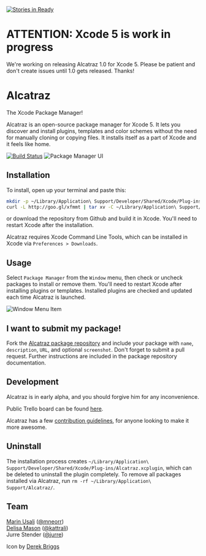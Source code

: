[![Stories in Ready](https://badge.waffle.io/mneorr/Alcatraz.png?label=ready)](https://waffle.io/mneorr/Alcatraz)
# ATTENTION: Xcode 5 is work in progress
We're working on releasing Alcatraz 1.0 for Xcode 5.
Please be patient and don't create issues until 1.0 gets released. Thanks!

# Alcatraz
The Xcode Package Manager!

Alcatraz is an open-source package manager for Xcode 5. It lets you discover and install plugins, templates and color schemes without the need for manually cloning or copying files. It installs itself as a part of Xcode and it feels like home.

[![Build Status](https://travis-ci.org/mneorr/Alcatraz.png?branch=master)](https://travis-ci.org/mneorr/Alcatraz)
![Package Manager UI](http://i.imgur.com/ezqtIRU.png)

## Installation

To install, open up your terminal and paste this:

``` bash
mkdir -p ~/Library/Application\ Support/Developer/Shared/Xcode/Plug-ins;
curl -L http://goo.gl/xfmmt | tar xv -C ~/Library/Application\ Support/Developer/Shared/Xcode/Plug-ins -
```
or download the repository from Github and build it in Xcode. You'll need to restart Xcode after the installation.

Alcatraz requires Xcode Command Line Tools, which can be installed in Xcode via `Preferences > Downloads`.

## Usage

Select `Package Manager` from the `Window` menu, then check or uncheck packages to install or remove them. You'll need to restart Xcode after installing plugins or templates. Installed plugins are checked and updated each time Alcatraz is launched.

![Window Menu Item](http://mneorr.github.io/Alcatraz/images/menu.png)

## I want to submit my package!

Fork the [Alcatraz package repository](https://github.com/mneorr/alcatraz-packages) and include your package with `name`, `description`, `URL`, and optional `screenshot`. Don't forget to submit a pull request. Further instructions are included in the package repository documentation.

## Development

Alcatraz is in early alpha, and you should forgive him for any inconvenience.

Public Trello board can be found [here](https://trello.com/b/ZODgq5Av).

Alcatraz has a few [contribution guidelines](https://github.com/mneorr/Alcatraz/blob/master/CONTRIBUTING.md), for anyone looking to make it more awesome.

## Uninstall

The installation process creates `~/Library/Application\ Support/Developer/Shared/Xcode/Plug-ins/Alcatraz.xcplugin`, which can be deleted to uninstall the plugin completely. To remove all packages installed via Alcatraz, run `rm -rf ~/Library/Application\ Support/Alcatraz/`.

## Team

[Marin Usalj](http://mneorr.com) ([@mneorr](https://github.com/mneorr))<br>
[Delisa Mason](http://delisa.me) ([@kattrali](https://github.com/kattrali))<br>
Jurre Stender ([@jurre](https://github.com/jurre))<br>

Icon by [Derek Briggs](http://derekbriggs.com)

